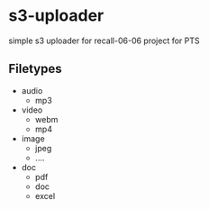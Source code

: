# s3-uploader
simple s3 uploader for recall-06-06 project for PTS


## Filetypes
* audio
    * mp3
* video
    * webm
    * mp4
* image
    * jpeg
    * ....
* doc
    * pdf
    * doc
    * excel

